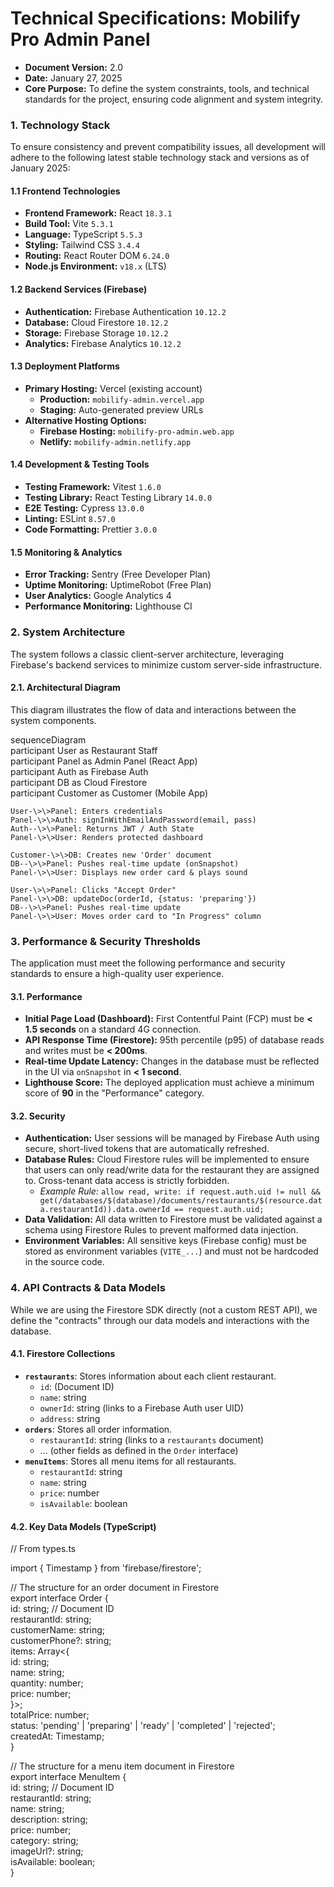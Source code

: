 # **Technical Specifications: Mobilify Pro Admin Panel**

* **Document Version:** 2.0
* **Date:** January 27, 2025
* **Core Purpose:** To define the system constraints, tools, and technical standards for the project, ensuring code alignment and system integrity.

### **1\. Technology Stack**

To ensure consistency and prevent compatibility issues, all development will adhere to the following latest stable technology stack and versions as of January 2025:

#### **1.1 Frontend Technologies**
* **Frontend Framework:** React `18.3.1`
* **Build Tool:** Vite `5.3.1`
* **Language:** TypeScript `5.5.3`
* **Styling:** Tailwind CSS `3.4.4`
* **Routing:** React Router DOM `6.24.0`
* **Node.js Environment:** `v18.x` (LTS)

#### **1.2 Backend Services (Firebase)**
* **Authentication:** Firebase Authentication `10.12.2`
* **Database:** Cloud Firestore `10.12.2`
* **Storage:** Firebase Storage `10.12.2`
* **Analytics:** Firebase Analytics `10.12.2`

#### **1.3 Deployment Platforms**
* **Primary Hosting:** Vercel (existing account)
  * **Production:** `mobilify-admin.vercel.app`
  * **Staging:** Auto-generated preview URLs
* **Alternative Hosting Options:**
  * **Firebase Hosting:** `mobilify-pro-admin.web.app`
  * **Netlify:** `mobilify-admin.netlify.app`

#### **1.4 Development & Testing Tools**
* **Testing Framework:** Vitest `1.6.0`
* **Testing Library:** React Testing Library `14.0.0`
* **E2E Testing:** Cypress `13.0.0`
* **Linting:** ESLint `8.57.0`
* **Code Formatting:** Prettier `3.0.0`

#### **1.5 Monitoring & Analytics**
* **Error Tracking:** Sentry (Free Developer Plan)
* **Uptime Monitoring:** UptimeRobot (Free Plan)
* **User Analytics:** Google Analytics 4
* **Performance Monitoring:** Lighthouse CI

### **2\. System Architecture**

The system follows a classic client-server architecture, leveraging Firebase's backend services to minimize custom server-side infrastructure.

#### **2.1. Architectural Diagram**

This diagram illustrates the flow of data and interactions between the system components.

sequenceDiagram  
    participant User as Restaurant Staff  
    participant Panel as Admin Panel (React App)  
    participant Auth as Firebase Auth  
    participant DB as Cloud Firestore  
    participant Customer as Customer (Mobile App)

    User-\>\>Panel: Enters credentials  
    Panel-\>\>Auth: signInWithEmailAndPassword(email, pass)  
    Auth--\>\>Panel: Returns JWT / Auth State  
    Panel-\>\>User: Renders protected dashboard

    Customer-\>\>DB: Creates new 'Order' document  
    DB--\>\>Panel: Pushes real-time update (onSnapshot)  
    Panel-\>\>User: Displays new order card & plays sound

    User-\>\>Panel: Clicks "Accept Order"  
    Panel-\>\>DB: updateDoc(orderId, {status: 'preparing'})  
    DB--\>\>Panel: Pushes real-time update  
    Panel-\>\>User: Moves order card to "In Progress" column

### **3\. Performance & Security Thresholds**

The application must meet the following performance and security standards to ensure a high-quality user experience.

#### **3.1. Performance**

* **Initial Page Load (Dashboard):** First Contentful Paint (FCP) must be **\< 1.5 seconds** on a standard 4G connection.  
* **API Response Time (Firestore):** 95th percentile (p95) of database reads and writes must be **\< 200ms**.  
* **Real-time Update Latency:** Changes in the database must be reflected in the UI via `onSnapshot` in **\< 1 second**.  
* **Lighthouse Score:** The deployed application must achieve a minimum score of **90** in the "Performance" category.

#### **3.2. Security**

* **Authentication:** User sessions will be managed by Firebase Auth using secure, short-lived tokens that are automatically refreshed.  
* **Database Rules:** Cloud Firestore rules will be implemented to ensure that users can only read/write data for the restaurant they are assigned to. Cross-tenant data access is strictly forbidden.  
  * *Example Rule:* `allow read, write: if request.auth.uid != null && get(/databases/$(database)/documents/restaurants/$(resource.data.restaurantId)).data.ownerId == request.auth.uid;`  
* **Data Validation:** All data written to Firestore must be validated against a schema using Firestore Rules to prevent malformed data injection.  
* **Environment Variables:** All sensitive keys (Firebase config) must be stored as environment variables (`VITE_...`) and must not be hardcoded in the source code.

### **4\. API Contracts & Data Models**

While we are using the Firestore SDK directly (not a custom REST API), we define the "contracts" through our data models and interactions with the database.

#### **4.1. Firestore Collections**

* **`restaurants`**: Stores information about each client restaurant.  
  * `id`: (Document ID)  
  * `name`: string  
  * `ownerId`: string (links to a Firebase Auth user UID)  
  * `address`: string  
* **`orders`**: Stores all order information.  
  * `restaurantId`: string (links to a `restaurants` document)  
  * ... (other fields as defined in the `Order` interface)  
* **`menuItems`**: Stores all menu items for all restaurants.  
  * `restaurantId`: string  
  * `name`: string  
  * `price`: number  
  * `isAvailable`: boolean

#### **4.2. Key Data Models (TypeScript)**

// From types.ts

import { Timestamp } from 'firebase/firestore';

// The structure for an order document in Firestore  
export interface Order {  
  id: string; // Document ID  
  restaurantId: string;  
  customerName: string;  
  customerPhone?: string;  
  items: Array\<{  
    id: string;  
    name: string;  
    quantity: number;  
    price: number;  
  }\>;  
  totalPrice: number;  
  status: 'pending' | 'preparing' | 'ready' | 'completed' | 'rejected';  
  createdAt: Timestamp;  
}

// The structure for a menu item document in Firestore  
export interface MenuItem {  
  id: string; // Document ID  
  restaurantId: string;  
  name: string;  
  description: string;  
  price: number;  
  category: string;  
  imageUrl?: string;  
  isAvailable: boolean;  
}